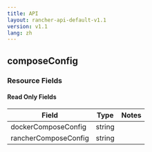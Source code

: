 ```yaml
---
title: API
layout: rancher-api-default-v1.1
version: v1.1
lang: zh
---
```


## composeConfig



### Resource Fields


#### Read Only Fields

Field | Type   | Notes
---|---|---
dockerComposeConfig | string  | 
rancherComposeConfig | string  | 


<br>
